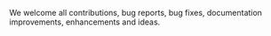 We welcome all contributions, bug reports, bug fixes, documentation improvements, enhancements and ideas.
